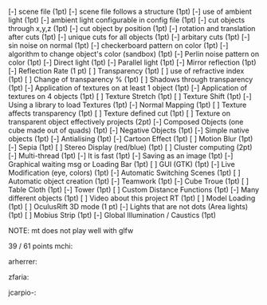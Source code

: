 [-] scene file (1pt)
[-] scene file follows a structure (1pt)
[-] use of ambient light (1pt)
[-] ambient light configurable in config file (1pt)
[-] cut objects through x,y,z (1pt)
[-] cut object by position (1pt)
[-] rotation and translation after cuts (1pt)
[-] unique cuts for all objects (1pt)
[-] arbitary cuts (1pt)
[-] sin noise on normal (1pt)
[-] checkerboard pattern on color (1pt)
[-] algorithm to change object's color (sandbox) (1pt)
[-] Perlin noise pattern on color (1pt)
[-] Direct light (1pt)
[-] Parallel light (1pt)
[-] Mirror reflection (1pt)
[-] Reflection Rate (1 pt)
[ ] Transparency (1pt)
[ ] use of refractive index (1pt)
[ ] Change of transparency % (1pt)
[ ] Shadows through transparency (1pt)
[-] Application of textures on at least 1 object (1pt)
[-] Application of textures on 4 objects (1pt)
[ ] Texture Stretch (1pt)
[ ] Texture Shift (1pt)
[-] Using a library to load Textures (1pt)
[-] Normal Mapping (1pt)
[ ] Texture affects transparency (1pt)
[ ] Texture defined cut (1pt)
[ ] Texture on transparent object effectively projects (2pt)
[-] Composed Objects (one cube made out of quads) (1pt)
[-] Negative Objects (1pt)
[-] Simple native objects (1pt)
[-] Antialising (1pt)
[-] Cartoon Effect (1pt)
[ ] Motion Blur (1pt)
[-] Sepia (1pt)
[ ] Stereo Display (red/blue) (1pt)
[ ] Cluster computing (2pt)
[-] Multi-thread (1pt)
[-] It is fast (1pt)
[-] Saving as an image (1pt)
[-] Graphical waiting msg or Loading Bar (1pt)
[ ] GUI (GTK) (1pt)
[-] Live Modification (eye, colors) (1pt)
[-] Automatic Switching Scenes (1pt)
[ ] Automatic object creation (1pt)
[-] Teamwork (1pt)
[-] Cube Troue (1pt)
[ ] Table Cloth (1pt)
[-] Tower (1pt)
[ ] Custom Distance Functions (1pt)
[-] Many different objects (1pt)
[ ] Video about this project RT (1pt)
[ ] Model Loading (1pt)
[ ] OculusRift 3D mode (1 pt)
[-] Lights that are not dots (Area lights) (1pt)
[ ] Mobius Strip (1pt)
[-] Global Illumination / Caustics (1pt)

NOTE: mt does not play well with glfw

39 / 61 points
mchi:

arherrer:

zfaria:

jcarpio-:
